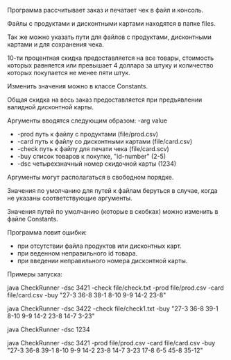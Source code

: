 Программа рассчитывает заказ и печатает чек в файл и консоль.

Файлы с продуктами и дисконтными картами находятся в папке files.

Так же можно указать пути для файлов с продуктами, дисконтными картами и для сохранения чека.

10-ти процентная скидка предоставляется на все товары, стоимость которых равняется или превышает 4 доллара за штуку и количество которых покупается не менее пяти штук.

Изменить значения можно в классе Constants.

Общая скидка на весь заказ предоставляется при предъявлении валидной дисконтной карты.

Аргументы вводятся следующим образом: -arg value
*    -prod   путь к файлу с продуктами (file/prod.csv)
*    -card   путь к файлу со дисконтными картами (file/card.csv)
*    -check  путь к файлу для печати чека (file/card.scv)
*    -buy    список товаров к покупке, "id-number" (2-5)
*    -dsc    четырехзначный номер скидочной карты (1234)

Аргументы могут располагаться в свободном порядке.

Значения по умолчанию для путей к файлам беруться в случае, когда не указаны соответствующие аргументы.

Значения путей по умолчанию (которые в скобках) можно изменить в файле Constants.

Программа ловит ошибки:
* при отсутствии файла продуктов или дисконтных карт.
* при веденном неправильного id товара.
* при введении неправильного номера дисконтной карты.

Примеры запуска: 

java CheckRunner -dsc 3421 -check file/check.txt -prod file/prod.csv -card file/card.csv -buy "27-3 36-8 38-1 8-10 9-9 14-2 23-8"

java CheckRunner -dsc 3422 -check file/check1.txt -buy "27-3 36-8 39-1 8-10 9-9 14-2 23-8 14-7 3-23"

java CheckRunner -dsc 1234

java CheckRunner -dsc 3421 -prod file/prod.csv -card file/card.csv -buy "27-3 36-8 39-1 8-10 9-9 14-2 23-8 14-7 3-23 17-8 6-5 45-8 35-12"

